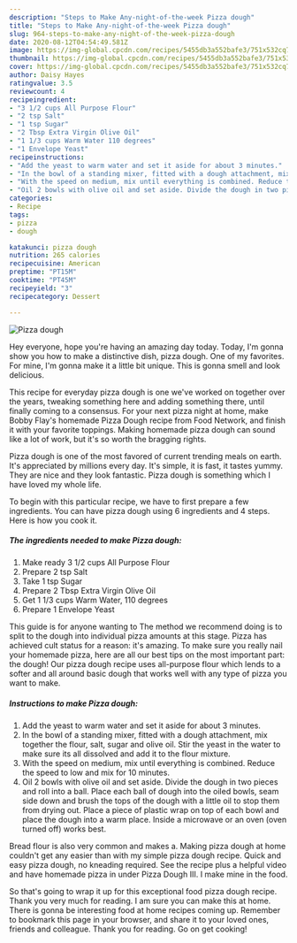 ```yaml
---
description: "Steps to Make Any-night-of-the-week Pizza dough"
title: "Steps to Make Any-night-of-the-week Pizza dough"
slug: 964-steps-to-make-any-night-of-the-week-pizza-dough
date: 2020-08-12T04:54:49.581Z
image: https://img-global.cpcdn.com/recipes/5455db3a552bafe3/751x532cq70/pizza-dough-recipe-main-photo.jpg
thumbnail: https://img-global.cpcdn.com/recipes/5455db3a552bafe3/751x532cq70/pizza-dough-recipe-main-photo.jpg
cover: https://img-global.cpcdn.com/recipes/5455db3a552bafe3/751x532cq70/pizza-dough-recipe-main-photo.jpg
author: Daisy Hayes
ratingvalue: 3.5
reviewcount: 4
recipeingredient:
- "3 1/2 cups All Purpose Flour"
- "2 tsp Salt"
- "1 tsp Sugar"
- "2 Tbsp Extra Virgin Olive Oil"
- "1 1/3 cups Warm Water 110 degrees"
- "1 Envelope Yeast"
recipeinstructions:
- "Add the yeast to warm water and set it aside for about 3 minutes."
- "In the bowl of a standing mixer, fitted with a dough attachment, mix together the flour, salt, sugar and olive oil. Stir the yeast in the water to make sure its all dissolved and add it to the flour mixture."
- "With the speed on medium, mix until everything is combined. Reduce the speed to low and mix for 10 minutes."
- "Oil 2 bowls with olive oil and set aside. Divide the dough in two pieces and roll into a ball. Place each ball of dough into the oiled bowls, seam side down and brush the tops of the dough with a little oil to stop them from drying out. Place a piece of plastic wrap on top of each bowl and place the dough into a warm place. Inside a microwave or an oven (oven turned off) works best."
categories:
- Recipe
tags:
- pizza
- dough

katakunci: pizza dough 
nutrition: 265 calories
recipecuisine: American
preptime: "PT15M"
cooktime: "PT45M"
recipeyield: "3"
recipecategory: Dessert

---
```



![Pizza dough](https://img-global.cpcdn.com/recipes/5455db3a552bafe3/751x532cq70/pizza-dough-recipe-main-photo.jpg)

Hey everyone, hope you're having an amazing day today. Today, I'm gonna show you how to make a distinctive dish, pizza dough. One of my favorites. For mine, I'm gonna make it a little bit unique. This is gonna smell and look delicious.

This recipe for everyday pizza dough is one we&#39;ve worked on together over the years, tweaking something here and adding something there, until finally coming to a consensus. For your next pizza night at home, make Bobby Flay&#39;s homemade Pizza Dough recipe from Food Network, and finish it with your favorite toppings. Making homemade pizza dough can sound like a lot of work, but it&#39;s so worth the bragging rights.

Pizza dough is one of the most favored of current trending meals on earth. It's appreciated by millions every day. It's simple, it is fast, it tastes yummy. They are nice and they look fantastic. Pizza dough is something which I have loved my whole life.


To begin with this particular recipe, we have to first prepare a few ingredients. You can have pizza dough using 6 ingredients and 4 steps. Here is how you cook it.

<!--inarticleads1-->

##### The ingredients needed to make Pizza dough:

1. Make ready 3 1/2 cups All Purpose Flour
1. Prepare 2 tsp Salt
1. Take 1 tsp Sugar
1. Prepare 2 Tbsp Extra Virgin Olive Oil
1. Get 1 1/3 cups Warm Water, 110 degrees
1. Prepare 1 Envelope Yeast


This guide is for anyone wanting to The method we recommend doing is to split to the dough into individual pizza amounts at this stage. Pizza has achieved cult status for a reason: it&#39;s amazing. To make sure you really nail your homemade pizza, here are all our best tips on the most important part: the dough! Our pizza dough recipe uses all-purpose flour which lends to a softer and all around basic dough that works well with any type of pizza you want to make. 

<!--inarticleads2-->

##### Instructions to make Pizza dough:

1. Add the yeast to warm water and set it aside for about 3 minutes.
1. In the bowl of a standing mixer, fitted with a dough attachment, mix together the flour, salt, sugar and olive oil. Stir the yeast in the water to make sure its all dissolved and add it to the flour mixture.
1. With the speed on medium, mix until everything is combined. Reduce the speed to low and mix for 10 minutes.
1. Oil 2 bowls with olive oil and set aside. Divide the dough in two pieces and roll into a ball. Place each ball of dough into the oiled bowls, seam side down and brush the tops of the dough with a little oil to stop them from drying out. Place a piece of plastic wrap on top of each bowl and place the dough into a warm place. Inside a microwave or an oven (oven turned off) works best.


Bread flour is also very common and makes a. Making pizza dough at home couldn&#39;t get any easier than with my simple pizza dough recipe. Quick and easy pizza dough, no kneading required. See the recipe plus a helpful video and have homemade pizza in under Pizza Dough III. I make mine in the food. 

So that's going to wrap it up for this exceptional food pizza dough recipe. Thank you very much for reading. I am sure you can make this at home. There is gonna be interesting food at home recipes coming up. Remember to bookmark this page in your browser, and share it to your loved ones, friends and colleague. Thank you for reading. Go on get cooking!
